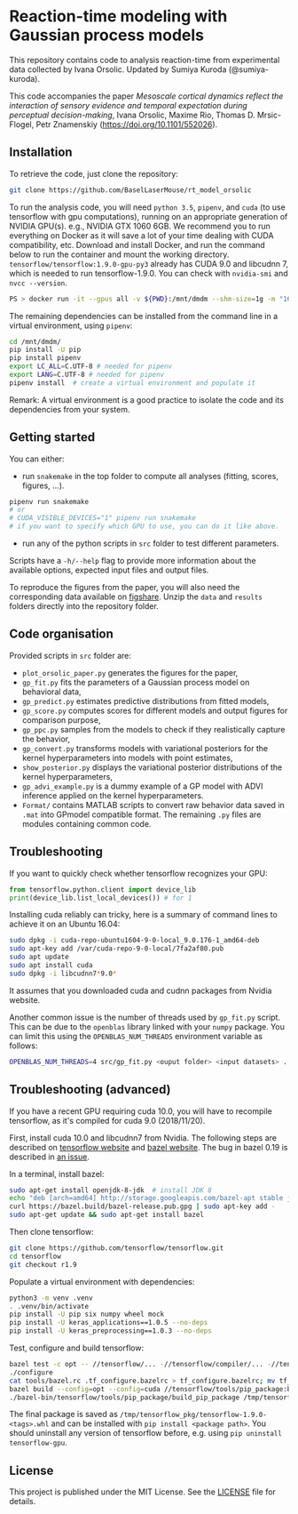 # Reaction-time modeling with Gaussian process models

This repository contains code to analysis reaction-time from experimental data
collected by Ivana Orsolic. Updated by Sumiya Kuroda (@sumiya-kuroda).

This code accompanies the paper *Mesoscale cortical dynamics reflect the interaction of sensory evidence and temporal expectation during perceptual decision-making*,
Ivana Orsolic, Maxime Rio, Thomas D. Mrsic-Flogel, Petr Znamenskiy (https://doi.org/10.1101/552026).



## Installation

To retrieve the code, just clone the repository:
```sh
git clone https://github.com/BaselLaserMouse/rt_model_orsolic
```

To run the analysis code, you will need `python 3.5`, `pipenv`, and `cuda` (to use tensorflow with gpu computations), running on an appropriate generation of NVIDIA GPU(s). e.g., NVIDIA GTX 1060 6GB. We recommend you to run everything on Docker as it will save a lot of your time dealing with CUDA compatibility, etc. Download and install Docker, and run the command below to run the container and mount the working directory. `tensorflow/tensorflow:1.9.0-gpu-py3` already has CUDA 9.0 and libcudnn 7, which is needed to run tensorflow-1.9.0. You can check with `nvidia-smi` and `nvcc --version`.

```sh
PS > docker run -it --gpus all -v ${PWD}:/mnt/dmdm --shm-size=1g -m "16g" --rm tensorflow/tensorflow:1.9.0-gpu-py3 bash
```

The remaining dependencies can be installed from the command line in a virtual
environment, using `pipenv`:
```sh
cd /mnt/dmdm/
pip install -U pip
pip install pipenv
export LC_ALL=C.UTF-8 # needed for pipenv
export LANG=C.UTF-8 # needed for pipenv
pipenv install  # create a virtual environment and populate it
```

Remark: A virtual environment is a good practice to isolate the code and its
dependencies from your system.


## Getting started

You can either:

- run `snakemake` in the top folder to compute all analyses (fitting, scores,
  figures, ...). 

```sh
pipenv run snakemake
# or
# CUDA_VISIBLE_DEVICES="1" pipenv run snakemake
# if you want to specify which GPU to use, you can do it like above.
```

- run any of the python scripts in `src` folder to test different parameters.

Scripts have a `-h/--help` flag to provide more information about the available
options, expected input files and output files.

To reproduce the figures from the paper, you will also need the corresponding
data available on [figshare](https://figshare.com/s/45f53f720d75498ac3c4).
Unzip the `data` and `results` folders directly into the repository folder.

## Code organisation

Provided scripts in `src` folder are:

- `plot_orsolic_paper.py` generates the figures for the paper,
- `gp_fit.py` fits the parameters of a Gaussian process model on behavioral
  data,
- `gp_predict.py` estimates predictive distributions from fitted models,
- `gp_score.py` computes scores for different models and output figures for
  comparison purpose,
- `gp_ppc.py` samples from the models to check if they realistically capture
  the behavior,
- `gp_convert.py` transforms models with variational posteriors for the kernel
  hyperparameters into models with point estimates, 
- `show_posterior.py` displays the variational posterior distributions of the
  kernel hyperparameters,
- `gp_advi_example.py` is a dummy example of a GP model with ADVI inference
  applied on the kernel hyperparameters.
- `Format/` contains MATLAB scripts to convert raw behavior data saved in `.mat` into GPmodel compatible format.
The remaining `.py` files are modules containing common code.


## Troubleshooting
If you want to quickly check whether tensorflow recognizes your GPU:
```py
from tensorflow.python.client import device_lib
print(device_lib.list_local_devices()) # for 1
```

Installing cuda reliably can tricky, here is a summary of command lines to
achieve it on an Ubuntu 16.04:
```sh
sudo dpkg -i cuda-repo-ubuntu1604-9-0-local_9.0.176-1_amd64-deb
sudo apt-key add /var/cuda-repo-9-0-local/7fa2af80.pub
sudo apt update
sudo apt install cuda
sudo dpkg -i libcudnn7*9.0*
```

It assumes that you downloaded cuda and cudnn packages from Nvidia website.

Another common issue is the number of threads used by `gp_fit.py` script. This
can be due to the `openblas` library linked with your `numpy` package. You can
limit this using the `OPENBLAS_NUM_THREADS` environment variable as follows:
```sh
OPENBLAS_NUM_THREADS=4 src/gp_fit.py <ouput folder> <input datasets> ...
```

## Troubleshooting (advanced)

If you have a recent GPU requiring cuda 10.0, you will have to recompile
tensorflow, as it's compiled for cuda 9.0 (2018/11/20).

First, install cuda 10.0 and libcudnn7 from Nvidia. The following steps are
described on [tensorflow website](https://www.tensorflow.org/install/source)
and [bazel website](https://docs.bazel.build/versions/master/install-ubuntu.html).
The bug in bazel 0.19 is described in [an issue](https://github.com/tensorflow/tensorflow/issues/23401).

In a terminal, install bazel:
```sh
sudo apt-get install openjdk-8-jdk  # install JDK 8
echo "deb [arch=amd64] http://storage.googleapis.com/bazel-apt stable jdk1.8" | sudo tee /etc/apt/sources.list.d/bazel.list
curl https://bazel.build/bazel-release.pub.gpg | sudo apt-key add -
sudo apt-get update && sudo apt-get install bazel
```

Then clone tensorflow:
```sh
git clone https://github.com/tensorflow/tensorflow.git
cd tensorflow
git checkout r1.9
```

Populate a virtual environment with dependencies:
```sh
python3 -m venv .venv
. .venv/bin/activate
pip install -U pip six numpy wheel mock
pip install -U keras_applications==1.0.5 --no-deps
pip install -U keras_preprocessing==1.0.3 --no-deps
```

Test, configure and build tensorflow:
```sh
bazel test -c opt -- //tensorflow/... -//tensorflow/compiler/... -//tensorflow/contrib/lite/...
./configure
cat tools/bazel.rc .tf_configure.bazelrc > tf_configure.bazelrc; mv tf_configure.bazelrc .tf_configure.bazelrc  # needed for bazel 0.19
bazel build --config=opt --config=cuda //tensorflow/tools/pip_package:build_pip_package
./bazel-bin/tensorflow/tools/pip_package/build_pip_package /tmp/tensorflow_pkg
```

The final package is saved as `/tmp/tensorflow_pkg/tensorflow-1.9.0-<tags>.whl`
and can be installed with `pip install <package path>`. You should uninstall
any version of tensorflow before, e.g. using `pip uninstall tensorflow-gpu`.


## License

This project is published under the MIT License. See the [LICENSE](LICENSE) file
for details.